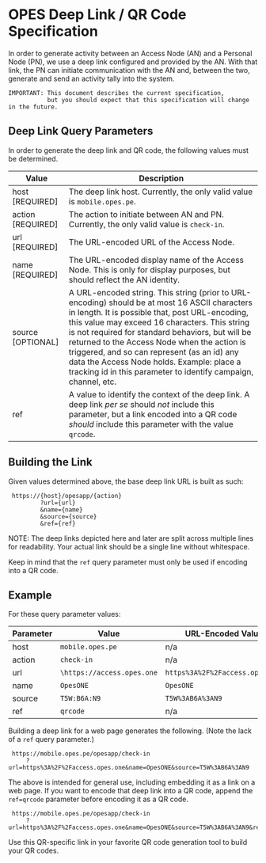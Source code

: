 # OPES Deep Link / QR Code Specification

In order to generate activity between an Access Node (AN) and a Personal Node (PN),
we use a deep link configured and provided by the AN. With that link, the PN can
initiate communication with the AN and, between the two, generate and send an
activity tally into the system.
```
IMPORTANT: This document describes the current specification,
           but you should expect that this specification will change in the future.
```
## Deep Link Query Parameters

In order to generate the deep link and QR code, the following values must be
determined.

| Value | Description |
| ---- | ---- | 
| host [REQUIRED] | The deep link host. Currently, the only valid value is `mobile.opes.pe`. |
| action [REQUIRED] | The action to initiate between AN and PN. Currently, the only valid value is `check-in`. |
| url [REQUIRED] | The URL-encoded URL of the Access Node. |
| name [REQUIRED] | The URL-encoded display name of the Access Node. This is only for display purposes, but should reflect the AN identity. |
| source [OPTIONAL] | A URL-encoded string. This string (prior to URL-encoding) should be at most 16 ASCII characters in length. It is possible that, post URL-encoding, this value may exceed 16 characters. This string is not required for standard behaviors, but will be returned to the Access Node when the action is triggered, and so can represent (as an id) any data the Access Node holds. Example: place a tracking id in this parameter to identify campaign, channel, etc. |
| ref | A value to identify the context of the deep link. A deep link _per se_ should *not* include this parameter, but a link encoded into a QR code *should* include this parameter with the value `qrcode`. |

## Building the Link

Given values determined above, the base deep link URL is built as such:
```
 https://{host}/opesapp/{action}
         ?url={url}
         &name={name}
         &source={source}
         &ref={ref}
```
NOTE: The deep links depicted here and later are split across multiple lines for readability.
      Your actual link should be a single line without whitespace.

Keep in mind that the `ref` query parameter must only be used if encoding into a QR code.

## Example

For these query parameter values:

|Parameter      | Value                       | URL-Encoded Value
| ----          | -------                     | -----------
|host           | `mobile.opes.pe`            | n/a
|action         | `check-in`                  | n/a
|url            | `\https://access.opes.one`  | `https%3A%2F%2Faccess.opes.one`
|name           | `OpesONE`                   | `OpesONE`
|source         | `T5W:B6A:N9`                | `T5W%3AB6A%3AN9`
|ref            | `qrcode`                    | n/a

Building a deep link for a web page generates the following. (Note the lack of a `ref` query parameter.)
```
 https://mobile.opes.pe/opesapp/check-in
     ?url=https%3A%2F%2Faccess.opes.one&name=OpesONE&source=T5W%3AB6A%3AN9
```
The above is intended for general use, including embedding it as a link on a web page.
If you want to encode that deep link into a QR code, append the `ref=qrcode` parameter
before encoding it as a QR code.
```
 https://mobile.opes.pe/opesapp/check-in
     ?url=https%3A%2F%2Faccess.opes.one&name=OpesONE&source=T5W%3AB6A%3AN9&ref=qrcode
```
Use this QR-specific link in your favorite QR code generation tool to build your
QR codes.
